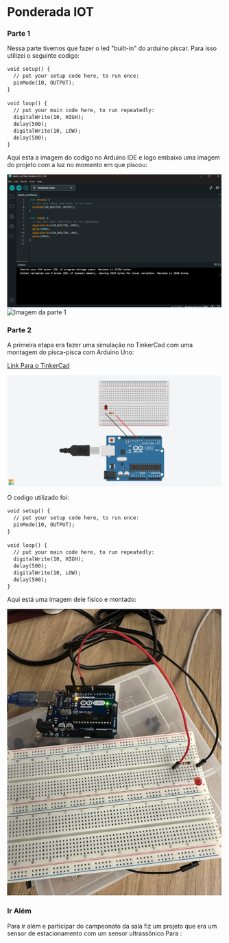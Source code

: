 # Ponderada IOT
### Parte 1 
Nessa parte tivemos que fazer o led "built-in" do arduino piscar. Para isso utilizei o seguinte codigo:
``` 
void setup() {
  // put your setup code here, to run once:
  pinMode(10, OUTPUT);
}

void loop() {
  // put your main code here, to run repeatedly:
  digitalWrite(10, HIGH);  
  delay(500);                      
  digitalWrite(10, LOW);   
  delay(500);                      
}
```
Aqui esta a imagem do codigo no Arduino IDE e logo embaixo uma imagem do projeto com a luz no momento em que piscou: 

<img src="Screenshot 2025-10-16 085349.png" alt="Imagem do codigo" style="width: 500px;">
<img src="IMG_2198.jpg" alt="Imagem da parte 1" style="width: 500px;">

### Parte 2
A primeira etapa era fazer uma simulação no TinkerCad com uma montagem do pisca-pisca com Arduino Uno: 

[Link Para o TinkerCad](https://www.tinkercad.com/things/3zBGBH4CGx5/editel?sharecode=ddXuFrDDaOcI5fOJxKuq4ZYj2Wlr_dqNsPmPuoCqTLI)

<img src="Tremendous Waasa-Lahdi.png" alt="Imagem da parte 1" style="width: 500px;">

O codigo utilizado foi:
```
void setup() {
  // put your setup code here, to run once:
  pinMode(10, OUTPUT);
}

void loop() {
  // put your main code here, to run repeatedly:
  digitalWrite(10, HIGH);  
  delay(500);                      
  digitalWrite(10, LOW);   
  delay(500);                      
}
```
Aqui está uma imagem dele fisíco e montado:

<img src="Projeto 2.jpg" alt="Imagem da parte 2" style="width: 500px;">

### Ir Além 
Para ir além e participar do campeonato da sala fiz um projeto que era um sensor de estacionamento com um sensor ultrassônico
Para :
